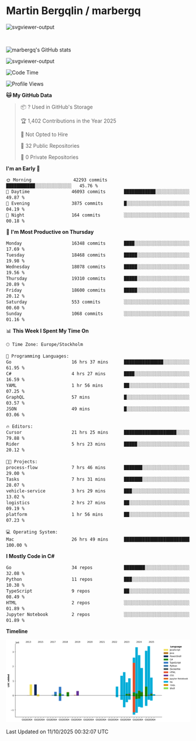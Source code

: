 # Martin Bergqlin / marbergq

![svgviewer-output](https://user-images.githubusercontent.com/2405410/206014777-22d41ecb-c24f-421d-b7d9-bba2cb5bb0de.svg)

<br>

<!--- [![Martin's Week](https://github-readme-stats.vercel.app/api/wakatime?username=marbergq&theme=dark)](https://github.com/anuraghazra/github-readme-stats) -->

![marbergq's GitHub stats](https://github-readme-stats.vercel.app/api?username=marbergq&count_private=true&show_icons=true)

![svgviewer-output](https://wakatime.com/badge/user/3f0a2069-6683-4e19-9a4a-7d21ea815067.svg)

<!--START_SECTION:waka-->
![Code Time](http://img.shields.io/badge/Code%20Time-5%2C472%20hrs%2017%20mins-blue)

![Profile Views](http://img.shields.io/badge/Profile%20Views-2-blue)

**🐱 My GitHub Data** 

> 📦 ? Used in GitHub's Storage 
 > 
> 🏆 1,402 Contributions in the Year 2025
 > 
> 🚫 Not Opted to Hire
 > 
> 📜 32 Public Repositories 
 > 
> 🔑 0 Private Repositories 
 > 
**I'm an Early 🐤** 

```text
🌞 Morning                42293 commits       ███████████░░░░░░░░░░░░░░   45.76 % 
🌆 Daytime                46093 commits       ████████████░░░░░░░░░░░░░   49.87 % 
🌃 Evening                3875 commits        █░░░░░░░░░░░░░░░░░░░░░░░░   04.19 % 
🌙 Night                  164 commits         ░░░░░░░░░░░░░░░░░░░░░░░░░   00.18 % 
```
📅 **I'm Most Productive on Thursday** 

```text
Monday                   16348 commits       ████░░░░░░░░░░░░░░░░░░░░░   17.69 % 
Tuesday                  18468 commits       █████░░░░░░░░░░░░░░░░░░░░   19.98 % 
Wednesday                18078 commits       █████░░░░░░░░░░░░░░░░░░░░   19.56 % 
Thursday                 19310 commits       █████░░░░░░░░░░░░░░░░░░░░   20.89 % 
Friday                   18600 commits       █████░░░░░░░░░░░░░░░░░░░░   20.12 % 
Saturday                 553 commits         ░░░░░░░░░░░░░░░░░░░░░░░░░   00.60 % 
Sunday                   1068 commits        ░░░░░░░░░░░░░░░░░░░░░░░░░   01.16 % 
```


📊 **This Week I Spent My Time On** 

```text
🕑︎ Time Zone: Europe/Stockholm

💬 Programming Languages: 
Go                       16 hrs 37 mins      ███████████████░░░░░░░░░░   61.95 % 
C#                       4 hrs 27 mins       ████░░░░░░░░░░░░░░░░░░░░░   16.59 % 
YAML                     1 hr 56 mins        ██░░░░░░░░░░░░░░░░░░░░░░░   07.25 % 
GraphQL                  57 mins             █░░░░░░░░░░░░░░░░░░░░░░░░   03.57 % 
JSON                     49 mins             █░░░░░░░░░░░░░░░░░░░░░░░░   03.06 % 

🔥 Editors: 
Cursor                   21 hrs 25 mins      ████████████████████░░░░░   79.88 % 
Rider                    5 hrs 23 mins       █████░░░░░░░░░░░░░░░░░░░░   20.12 % 

🐱‍💻 Projects: 
process-flow             7 hrs 46 mins       ███████░░░░░░░░░░░░░░░░░░   29.00 % 
Tasks                    7 hrs 31 mins       ███████░░░░░░░░░░░░░░░░░░   28.07 % 
vehicle-service          3 hrs 29 mins       ███░░░░░░░░░░░░░░░░░░░░░░   13.02 % 
logistics                2 hrs 27 mins       ██░░░░░░░░░░░░░░░░░░░░░░░   09.19 % 
platform                 1 hr 56 mins        ██░░░░░░░░░░░░░░░░░░░░░░░   07.23 % 

💻 Operating System: 
Mac                      26 hrs 49 mins      █████████████████████████   100.00 % 
```

**I Mostly Code in C#** 

```text
Go                       34 repos            ████████░░░░░░░░░░░░░░░░░   32.08 % 
Python                   11 repos            ███░░░░░░░░░░░░░░░░░░░░░░   10.38 % 
TypeScript               9 repos             ██░░░░░░░░░░░░░░░░░░░░░░░   08.49 % 
HTML                     2 repos             ░░░░░░░░░░░░░░░░░░░░░░░░░   01.89 % 
Jupyter Notebook         2 repos             ░░░░░░░░░░░░░░░░░░░░░░░░░   01.89 % 
```



**Timeline**

![Lines of Code chart](https://raw.githubusercontent.com/marbergq/marbergq/main/assets/bar_graph.png)


 Last Updated on 11/10/2025 00:32:07 UTC
<!--END_SECTION:waka-->

